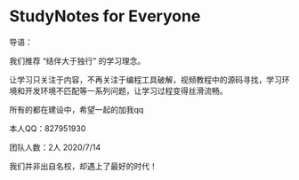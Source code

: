 # StudyNotes for Everyone

导语：

   我们推荐 “结伴大于独行” 的学习理念。
   
   
   
   让学习只关注于内容，不再关注于编程工具破解，视频教程中的源码寻找，学习环境和开发环境不匹配等一系列问题，让学习过程变得丝滑流畅。

所有的都在建设中，希望一起的加我qq

本人QQ：827951930

团队人数：2人   2020/7/14


我们并非出自名校，却遇上了最好的时代！
